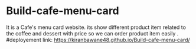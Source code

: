 # Build-cafe-menu-card
It is a Cafe's menu card website. its show different product item related to the coffee and dessert with price so we can order product item easily .
#deployement link: https://kiranbawane48.github.io/Build-cafe-menu-card/
